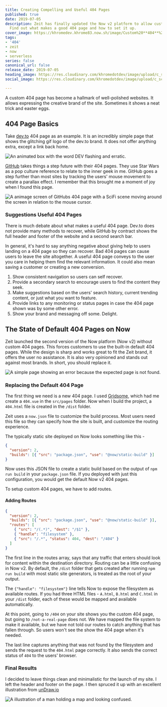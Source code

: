 ```yaml
---
title: Creating Compelling and Useful 404 Pages
published: true
date: 2019-07-05
description: Zeit has finally updated the Now v2 platform to allow custom 404 pages.
  Find out what makes a good 404 page and how to set it up.
cover_image: https://khromedev.khrome83.now.sh/image/Custom%20**404**%20Pages%20on%20Zeit%20Now%20v2%20Platform.png?theme=dark-mode&md=1&pattern=hexagons&screen=cover-image&undraw=page-not-found
tags:
- '404'
- zeit
- now
- serverless
series: false
canonical_url: false
release_date: 2019-07-05
heading_image: https://res.cloudinary.com/khromedotdev/image/upload/c_scale,w_auto:100,dpr_auto,f_auto,q_auto/v1570847237/Dev.to_Post_-_3_zduldg.png
social_image: https://res.cloudinary.com/khromedotdev/image/upload/c_scale,w_auto:100,dpr_auto,f_auto,q_auto/v1570847237/Twitter_Post_-_3_kwhcir.png

---
```

A custom 404 page has become a hallmark of well-polished websites. It allows expressing the creative brand of the site. Sometimes it shows a neat trick and easter eggs.

## 404 Page Basics

Take [dev.to](https://dev.to/404) 404 page as an example. It is an incredibly simple page that shows the glitching gif logo of the dev.to brand. It does not offer anything extra, except a link back home.

![An animated box with the word DEV flashing and erratic.](https://res.cloudinary.com/khromedotdev/image/upload/c_scale,w_auto:100,dpr_auto,f_auto,q_auto/v1570448524/dev_to_404_nfgiri.gif "Dev.to 404 Page")

[GitHub](https://github.com/404) takes things a step future with their 404 pages. They use Star Wars as a pop culture reference to relate to the inner geek in me. GitHub goes a step further than most sites by tracking the users' mouse movement to create a parallax effect. I remember that this brought me a moment of joy when I found this page.

![A animage screen of GitHubs 404 page with a SciFi scene moving around the screen in relation to the mouse cursor.](https://res.cloudinary.com/khromedotdev/image/upload/c_scale,w_auto:100,dpr_auto,f_auto,q_auto/v1570448524/github_404_ryiozm.gif "GitHub 404 Page")

### Suggestions Useful 404 Pages

There is much debate about what makes a useful 404 page. Dev.to does not provide many methods to recover, while GitHub by contract shows the full header and footer of the website and a second search bar.

In general, it's hard to say anything negative about giving help to users landing on a 404 page so they can recover. Bad 404 pages can cause users to leave the site altogether. A useful 404 page conveys to the user you care in helping them find the relevant information. It could also mean saving a customer or creating a new conversion.

1. Show consistent navigation so users can self recover.
2. Provide a secondary search to encourage users to find the content they seek.
3. Make suggestions based on the users' search history, current trending content, or just what you want to feature.
4. Provide links to any monitoring or status pages in case the 404 page shown was by some other error.
5. Show your brand and messaging off some. Delight.

## The State of Default 404 Pages on Now

Zeit launched the second version of the Now platform (Now v2) without custom 404 pages. This forces customers to use the built-in default 404 pages. While the design is sharp and works great to fit the Zeit brand, it offers the user no assistance. It is also very opinioned and stands out against most brands. In short, you should replace it.

![A simple page showing an error because the expected page is not found.](https://res.cloudinary.com/khromedotdev/image/upload/c_scale,w_auto:100,dpr_auto,f_auto,q_auto/v1570448525/zeit_default_404_qb3lge.png "Zeit 404 Page")

### Replacing the Default 404 Page

The first thing we need is a new 404 page. I used [Gridsome](https://gridsome.org/docs/pages/#add-a-404-page), which had me create a `404.vue` in the `src/pages` folder. Now when I build the project, a `404.html` file is created in the `/dist` folder.

Zeit uses a `now.json` file to customize the build process. Most users need this file so they can specify how the site is built, and customize the routing experience.

The typically static site deployed on Now looks something like this -

```json
{
  "version": 2,
  "builds": [{ "src": "package.json", "use": "@now/static-build" }]
}
```

Now uses this JSON file to create a static build based on the output of `npm run build` in your `package.json` file. If you deployed with just this configuration, you would get the default Now v2 404 pages.

To setup custom 404 pages, we have to add routes.

#### Adding Routes

```json
{
  "version": 2,
  "builds": [{ "src": "package.json", "use": "@now/static-build" }],
  "routes": [
    { "src": "/(.*)", "dest": "/$1" },
    { "handle": "filesystem" },
    { "src": "/.*", "status": 404, "dest": "/404" }
  ]
}
```

The first line in the routes array, says that any traffic that enters should look for content within the destination directory. Routing can be a little confusing in Now v2. By default, the `/dist` folder that gets created after running `npm run build` with most static site generators, is treated as the root of your output.

The `{"handle": "filesystem"}` line tells Now to expose the filesystem as available routes. If you had three HTML files - `A.html`, `B.html` and `C.html` in your `/dist` folder, each of these would be mapped and available automatically.

At this point, going to `/404` on your site shows you the custom 404 page, but going to `/not-a-real-page` does not. We have mapped the file system to make it available, but we have not told our routes to catch anything that has fallen through. So users won't see the show the 404 page when it's needed.

The last line captures anything that was not found by the filesystem and sends the request to the `404.html` page correctly. It also sends the correct status of `404` to the users' browser.

### Final Results

I decided to leave things clean and minimalistic for the launch of my site. I left the header and footer on the page. I then spruced it up with an excellent illustration from [unDraw.io](https://undraw.co)

![A illustration of a man holding a map and looking confused.](https://res.cloudinary.com/khromedotdev/image/upload/c_scale,w_auto:100,dpr_auto,f_auto,q_auto/v1570448524/custom_404_kgq3ro.png "Khrome.dev 404 Page")